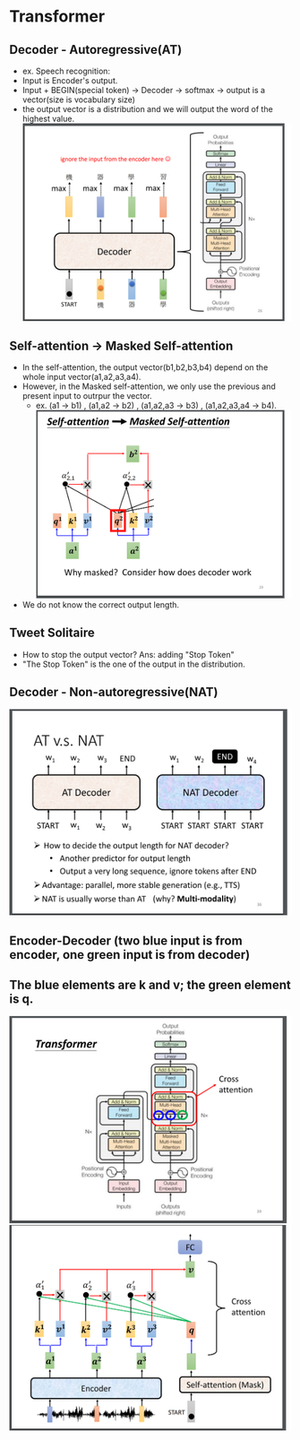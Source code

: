# Transformer  

## Decoder - Autoregressive(AT)  

  * ex. Speech recognition:  
  * Input is Encoder's output.  
  * Input + BEGIN(special token) -> Decoder -> softmax -> output is a vector(size is vocabulary size)  
  * the output vector is a distribution and we will output the word of the highest value.  
  ![Image of Yaktocat](https://github.com/ting-chih/NTU-ML2021spring/blob/main/image/decoder.png)  
  
## Self-attention -> Masked Self-attention  
 * In the self-attention, the output vector(b1,b2,b3,b4) depend on the whole input vector(a1,a2,a3,a4).  
 * However, in the Masked self-attention, we only use the previous and present input to outrpur the vector.  
   * ex. (a1 -> b1) , (a1,a2 -> b2) , (a1,a2,a3 -> b3) , (a1,a2,a3,a4 -> b4).  
![Image of Yaktocat](https://github.com/ting-chih/NTU-ML2021spring/blob/main/image/maskedself-attention.png)  
 * We do not know the correct output length.  

## Tweet Solitaire  
 * How to stop the output vector? Ans: adding "Stop Token"  
 * "The Stop Token" is the one of the output in the distribution.  

## Decoder - Non-autoregressive(NAT)  
![Image of Yaktocat](https://github.com/ting-chih/NTU-ML2021spring/blob/main/image/NAT.png)  

## Encoder-Decoder (two blue input is from encoder, one green input is from decoder)  
## The blue elements are k and v; the green element is q.  
![Image of Yaktocat](https://github.com/ting-chih/NTU-ML2021spring/blob/main/image/2b1g.png)  
![Image of Yaktocat](https://github.com/ting-chih/NTU-ML2021spring/blob/main/image/crossattention.png)  
